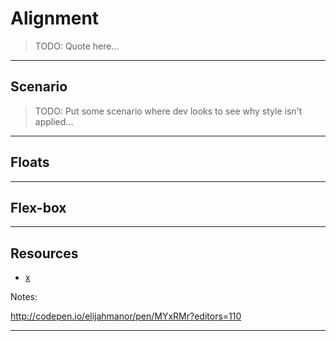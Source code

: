 # Alignment
<!-- .slide: data-state="backEndBrian juniorJacob" -->

> TODO: Quote here...

------

## Scenario

> TODO: Put some scenario where dev looks to see why style isn't applied...

------

## Floats
<!-- .slide: data-state="backEndBrian juniorJacob" -->

------

## Flex-box
<!-- .slide: data-state="backEndBrian juniorJacob midLevelMelissa" -->

<div class="caniuse" data-feature="flexbox"></div>

------

## Resources
<!-- .slide: data-state="backEndBrian juniorJacob midLevelMelissa" -->

* [x](#)

Notes:

http://codepen.io/elijahmanor/pen/MYxRMr?editors=110

------
